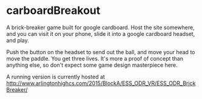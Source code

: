 # carboardBreakout

A brick-breaker game built for google cardboard. Host the site somewhere, and you can visit it on your phone, slide it into a google cardboard headset, and play.

Push the button on the headset to send out the ball, and move your head to move the paddle. You get three lives. It's more a proof of concept than anything else, so don't expect some game design masterpiece here.

A running version is currently hosted at http://www.arlingtonhighcs.com/2015/BlockA/ESS_ODR_VR/ESS_ODR_BrickBreaker/

